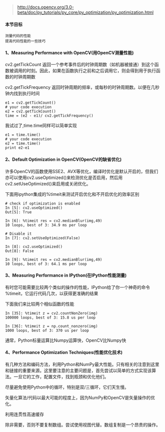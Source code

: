 >http://docs.opencv.org/3.0-beta/doc/py_tutorials/py_core/py_optimization/py_optimization.html

#### 本节目标
```
测量代码的性能
提高代码性能的一些技巧
```

#### 1、Measuring Performance with OpenCV(用OpenCV测量性能)

cv2.getTickCount 返回一个参考事件后的时钟周期数（如机器被接通）到这个函数被调用的时刻。因此，如果在函数执行之前和之后调用它，则会得到用于执行函数的时钟周期数

cv2.getTickFrequency 返回时钟周期的频率，或每秒的时钟周期数。以便在几秒钟内找到执行时间

```
e1 = cv2.getTickCount()
# your code execution
e2 = cv2.getTickCount()
time = (e2 - e1)/ cv2.getTickFrequency()
```

我试过了,time.time同样可以简单实现
```
e1 = time.time()
# your code execution
e2 = time.time()
print e2-e1
```

#### 2、Default Optimization in OpenCV(OpenCV的缺省优化)

许多OpenCV的函数使用SSE2、AVX等优化，编译时优化是默认开启的，但我们亦可以使用cv2.useOptimized()来检测优化是否启用，然后用cv2.setUseOptimized()来启用或关闭优化。

下面用ipython集成的%timeit来测试开启优化和不开启优化的效率区别
```
# check if optimization is enabled
In [5]: cv2.useOptimized()
Out[5]: True

In [6]: %timeit res = cv2.medianBlur(img,49)
10 loops, best of 3: 34.9 ms per loop

# Disable it
In [7]: cv2.setUseOptimized(False)

In [8]: cv2.useOptimized()
Out[8]: False

In [9]: %timeit res = cv2.medianBlur(img,49)
10 loops, best of 3: 64.1 ms per loop
```

#### 3、Measuring Performance in IPython(在IPython性能测量)

有时您可能需要比较两个类似的操作的性能，IPython给了你一个神奇的命令 %timeit，它运行代码几次，以获得更准确的结果

下面我们来比较两个相似函数的性能
```
In [35]: %timeit z = cv2.countNonZero(img)
100000 loops, best of 3: 15.8 us per loop

In [36]: %timeit z = np.count_nonzero(img)
1000 loops, best of 3: 370 us per loop
```

通常，Python标量运算比Numpy运算快，OpenCV比Numpy快

#### 4、Performance Optimization Techniques(性能优化技术)

有几种方法和编码方法，利用Python和NumPy最大性能。只有相关的注意到这里和链接的重要来源。这里要注意的主要问题是，首先尝试以简单的方式实现该算法。一旦它的工作，配置文件，找到瓶颈和优化他们。


尽量避免使用Python中的循环，特别是双/三循环，它们天生慢。

矢量化算法/代码以最大可能的程度上，因为NumPy和OpenCV是矢量操作的优化。

利用连贯性高速缓存

除非需要，否则不要复制数组。尝试使用视图代替。数组复制是一个昂贵的操作。
